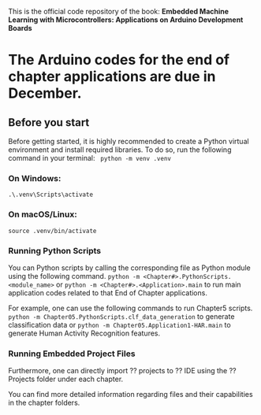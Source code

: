 This is the official code repository of the book:
**Embedded Machine Learning with Microcontrollers: Applications on Arduino Development Boards**

# The Arduino codes for the end of chapter applications are due in December.

## Before you start
Before getting started, it is highly recommended to create a Python virtual environment and install required libraries. To do so, run the following command in your terminal:
``` python -m venv .venv```
### On Windows:
```.\.venv\Scripts\activate```
### On macOS/Linux:
```source .venv/bin/activate```

### Running Python Scripts
You can Python scripts by calling the corresponding file as Python module using the following command.
```python -m <Chapter#>.PythonScripts.<module_name>```
or
```python -m <Chapter#>.<Application>.main``` to run main application codes related to that End of Chapter applications.

For example, one can use the following commands to run Chapter5 scripts.
```python -m Chapter05.PythonScripts.clf_data_generation``` to generate classification data
or 
```python -m Chapter05.Application1-HAR.main``` to generate Human Activity Recognition features.

### Running Embedded Project Files

Furthermore, one can directly import ?? projects to ?? IDE using the ?? Projects folder under each chapter.

<TBD>

You can find more detailed information regarding files and their capabilities in the chapter folders.
